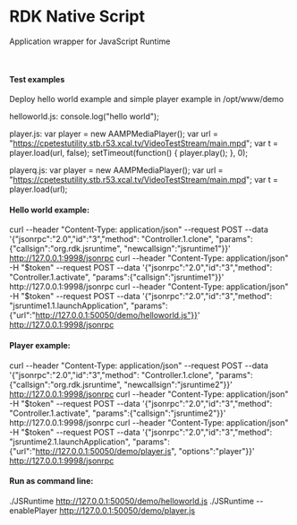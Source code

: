 # RDK Native Script #

Application wrapper for JavaScript Runtime

<br>

#### Test examples
Deploy hello world example and simple player example in /opt/www/demo

helloworld.js:
console.log("hello world");

player.js:
var player = new AAMPMediaPlayer();
var url = "https://cpetestutility.stb.r53.xcal.tv/VideoTestStream/main.mpd";
var t = player.load(url, false);
setTimeout(function() {
	player.play();
}, 0);

playerq.js:
var player = new AAMPMediaPlayer();
var url = "https://cpetestutility.stb.r53.xcal.tv/VideoTestStream/main.mpd";
var t = player.load(url);

#### Hello world example:
curl --header "Content-Type: application/json"  --request POST --data '{"jsonrpc":"2.0","id":"3","method": "Controller.1.clone", "params":{"callsign":"org.rdk.jsruntime", "newcallsign":"jsruntime1"}}' http://127.0.0.1:9998/jsonrpc
curl --header "Content-Type: application/json"  -H "$token" --request POST --data '{"jsonrpc":"2.0","id":"3","method": "Controller.1.activate", "params":{"callsign":"jsruntime1"}}' http://127.0.0.1:9998/jsonrpc
curl --header "Content-Type: application/json"  -H "$token" --request POST --data '{"jsonrpc":"2.0","id":"3","method": "jsruntime1.1.launchApplication", "params":{"url":"http://127.0.0.1:50050/demo/helloworld.js"}}' http://127.0.0.1:9998/jsonrpc

#### Player example:
curl --header "Content-Type: application/json"  --request POST --data '{"jsonrpc":"2.0","id":"3","method": "Controller.1.clone", "params":{"callsign":"org.rdk.jsruntime", "newcallsign":"jsruntime2"}}' http://127.0.0.1:9998/jsonrpc
curl --header "Content-Type: application/json"  -H "$token" --request POST --data '{"jsonrpc":"2.0","id":"3","method": "Controller.1.activate", "params":{"callsign":"jsruntime2"}}' http://127.0.0.1:9998/jsonrpc
curl --header "Content-Type: application/json"  -H "$token" --request POST --data '{"jsonrpc":"2.0","id":"3","method": "jsruntime2.1.launchApplication", "params":{"url":"http://127.0.0.1:50050/demo/player.js", "options":"player"}}' http://127.0.0.1:9998/jsonrpc

#### Run as command line:
./JSRuntime http://127.0.0.1:50050/demo/helloworld.js
./JSRuntime --enablePlayer http://127.0.0.1:50050/demo/player.js

